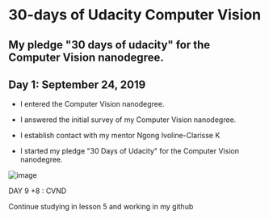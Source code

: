 
# 30-days of Udacity Computer Vision


## My pledge "30 days of udacity" for the Computer Vision nanodegree.


## Day 1: September 24, 2019


- I entered the Computer Vision nanodegree.

 - I answered the initial survey of my Computer Vision nanodegree.
 
 - I establish contact with my mentor Ngong Ivoline-Clarisse K
 
 - I started my pledge "30 Days of Udacity" for the Computer Vision nanodegree.


![image](https://user-images.githubusercontent.com/36210723/66170983-37886000-e64f-11e9-99c1-1fd91d1aa370.png)








DAY 9 +8 : CVND

Continue studying in lesson 5 and working in my github 
